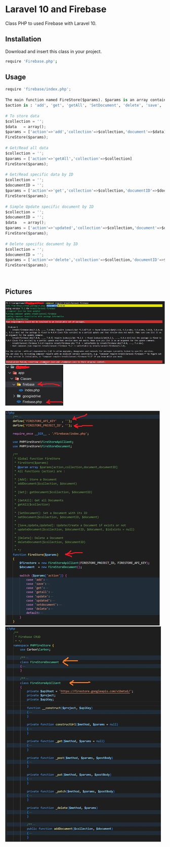 # Laravel 10 and Firebase

Class PHP to used Firebase with Laravel 10.

## Installation

Download and insert this class in your project.

```bash
require 'Firebase.php';
```

## Usage

```python
require 'firebase/index.php';

The main function named FireStore($params). $params is an array contains four parameters: $params[action,collection,document,documentID].
$action is : 'add', 'get', 'getAll', 'SetDocument', 'delete', 'save', 'update' or 'updated'.

# To store data
$collection = '';
$data   = array();
$params = ['action'=>'add','collection'=>$collection,'document'=>$data]
FireStore($params);

# Get/Read all data
$collection = '';
$params = ['action'=>'getAll','collection'=>$collection]
FireStore($params);

# Get/Read specific data by ID
$collection = '';
$documentID = '';
$params = ['action'=>'get','collection'=>$collection,'documentID'=>$documentID]
FireStore($params);

# Simple Update specific document by ID
$collection = '';
$documentID = '';
$data   = array();
$params = ['action'=>'updated','collection'=>$collection,'document'=>$data,'documentID'=>$documentID]
FireStore($params);

# Delete specific document by ID
$collection = '';
$documentID = '';
$params = ['action'=>'delete','collection'=>$collection,'documentID'=>$documentID]
FireStore($params);

 
```
## Pictures
![Page project](assets/0.jpg)
![Page project](assets/a.jpg)

![With results](assets/b.jpg)
![With results](assets/c.jpg)
